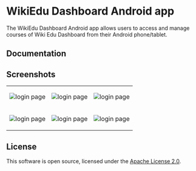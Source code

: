 # WikiEdu Dashboard Android app

The WikiEdu Dashboard Android app allows users to access and manage courses of Wiki Edu Dashboard from their Android phone/tablet.


## Documentation


<h2>Screenshots </h2>

<table>
<tr>
<td>

![login page](https://github.com/ujjwalagrawal17/apps-android-wikiedudashboard/blob/master/screenshots/1.jpeg)

</td>
<td>


![login page](https://github.com/ujjwalagrawal17/apps-android-wikiedudashboard/blob/master/screenshots/2.jpeg)

</td>
<td>

![login page](https://github.com/ujjwalagrawal17/apps-android-wikiedudashboard/blob/master/screenshots/3.jpeg)

</td>
</tr>
<tr>
<td>

![login page](https://github.com/ujjwalagrawal17/apps-android-wikiedudashboard/blob/master/screenshots/4.jpeg)

</td>
<td>


![login page](https://github.com/ujjwalagrawal17/apps-android-wikiedudashboard/blob/master/screenshots/5.jpeg)

</td>
<td>

![login page](https://github.com/ujjwalagrawal17/apps-android-wikiedudashboard/blob/master/screenshots/6.jpeg)

</td>
</tr>


</table>



## License ##

This software is open source, licensed under the [Apache License 2.0][1].

[1]: https://www.apache.org/licenses/LICENSE-2.0
